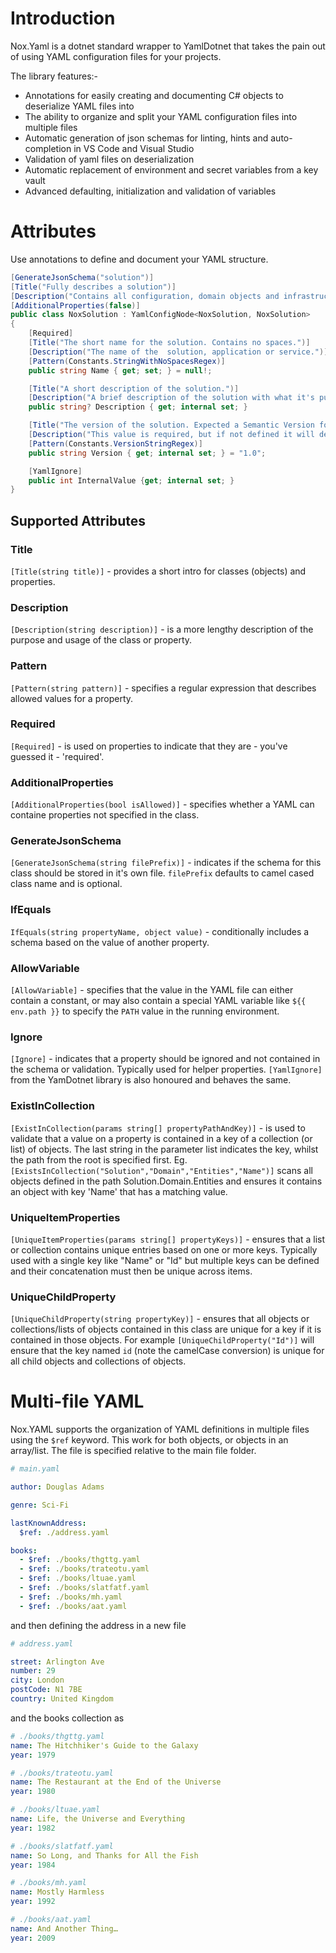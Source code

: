 # Introduction

Nox.Yaml is a dotnet standard wrapper to YamlDotnet that takes the pain out of using YAML configuration files for your projects.

The library features:-

- Annotations for easily creating and documenting C# objects to deserialize YAML files into
- The ability to organize and split your YAML configuration files into multiple files
- Automatic generation of json schemas for linting, hints and auto-completion in VS Code and Visual Studio
- Validation of yaml files on deserialization
- Automatic replacement of environment and secret variables from a key vault
- Advanced defaulting, initialization and validation of variables

# Attributes

Use annotations to define and document your YAML structure.

``` csharp
[GenerateJsonSchema("solution")]
[Title("Fully describes a solution")]
[Description("Contains all configuration, domain objects and infrastructure declarations that defines a solution.")]
[AdditionalProperties(false)]
public class NoxSolution : YamlConfigNode<NoxSolution, NoxSolution>
{
    [Required]
    [Title("The short name for the solution. Contains no spaces.")]
    [Description("The name of the  solution, application or service.")]
    [Pattern(Constants.StringWithNoSpacesRegex)]
    public string Name { get; set; } = null!;

    [Title("A short description of the solution.")]
    [Description("A brief description of the solution with what it's purpose or goals are.")]
    public string? Description { get; internal set; }

    [Title("The version of the solution. Expected a Semantic Version format.")]
    [Description("This value is required, but if not defined it will default to '1.0'.")]
    [Pattern(Constants.VersionStringRegex)]
    public string Version { get; internal set; } = "1.0";

    [YamlIgnore]
    public int InternalValue {get; internal set; }
}
```

## Supported Attributes

### Title
`[Title(string title)]` - provides a short intro for classes (objects) and properties.

### Description
`[Description(string description)]` - is a more lengthy description of the purpose and usage of the class or property.

### Pattern
`[Pattern(string pattern)]` - specifies a regular expression that describes allowed values for a property.

### Required
`[Required]` - is used on properties to indicate that they are - you've guessed it - 'required'.

### AdditionalProperties
`[AdditionalProperties(bool isAllowed)]` - specifies whether a YAML can containe properties not specified in the class.

### GenerateJsonSchema
`[GenerateJsonSchema(string filePrefix)]` - indicates if the schema for this class should be stored in it's own file. `filePrefix` defaults to camel cased class name and is optional.

### IfEquals
`IfEquals(string propertyName, object value)` - conditionally includes a schema based on the value of another property.

### AllowVariable
`[AllowVariable]` - specifies that the value in the YAML file can either contain a constant, or may also contain a special YAML variable like `${{ env.path }}` to specify the `PATH` value in the running environment.

### Ignore
`[Ignore]` - indicates that a property should be ignored and not contained in the schema or validation. Typically used for helper properties. `[YamlIgnore]` from the YamDotnet library is also honoured and behaves the same.

### ExistInCollection
`[ExistInCollection(params string[] propertyPathAndKey)]` - is used to validate that a value on a property is contained in a key of a collection (or list) of objects. The last string in the parameter list indicates the key, whilst the path from the root is specified first. Eg. `[ExistsInCollection("Solution","Domain","Entities","Name")]` scans all objects defined in the path Solution.Domain.Entities and ensures it contains an object with key 'Name' that has a matching value.

### UniqueItemProperties
`[UniqueItemProperties(params string[] propertyKeys)]` - ensures that a list or collection contains unique entries based on one or more keys. Typically used with a single key like "Name" or "Id" but multiple keys can be defined and their concatenation must then be unique across items.

### UniqueChildProperty
`[UniqueChildProperty(string propertyKey)]` - ensures that all objects or collections/lists of objects contained in this class are unique for a key if it is contained in those objects. For example `[UniqueChildProperty("Id")]` will ensure that the key named `id` (note the camelCase conversion) is unique for all child objects and collections of objects.

# Multi-file YAML

Nox.YAML supports the organization of YAML definitions in multiple files using the `$ref` keyword. This work for both objects, or objects in an array/list. The file is specified relative to the main file folder.

``` yaml
# main.yaml

author: Douglas Adams

genre: Sci-Fi

lastKnownAddress:
  $ref: ./address.yaml

books:
  - $ref: ./books/thgttg.yaml
  - $ref: ./books/trateotu.yaml
  - $ref: ./books/ltuae.yaml
  - $ref: ./books/slatfatf.yaml
  - $ref: ./books/mh.yaml
  - $ref: ./books/aat.yaml 
```

and then defining the address in a new file

``` yaml
# address.yaml

street: Arlington Ave
number: 29 
city: London
postCode: N1 7BE
country: United Kingdom
```

and the books collection as

``` yaml
# ./books/thgttg.yaml
name: The Hitchhiker's Guide to the Galaxy
year: 1979

# ./books/trateotu.yaml
name: The Restaurant at the End of the Universe
year: 1980

# ./books/ltuae.yaml
name: Life, the Universe and Everything
year: 1982

# ./books/slatfatf.yaml
name: So Long, and Thanks for All the Fish
year: 1984

# ./books/mh.yaml
name: Mostly Harmless
year: 1992

# ./books/aat.yaml 
name: And Another Thing…
year: 2009    

```